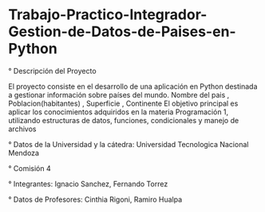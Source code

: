 # Trabajo-Practico-Integrador-Gestion-de-Datos-de-Paises-en-Python

° Descripción del Proyecto

El proyecto consiste en el desarrollo de una aplicación en Python destinada a gestionar información sobre países del mundo.
Nombre del pais , Poblacion(habitantes) , Superficie , Continente
El objetivo principal es aplicar los conocimientos adquiridos en la materia Programación 1, utilizando estructuras de datos, funciones, condicionales y manejo de archivos

° Datos de la Universidad y la cátedra: Universidad Tecnologica Nacional Mendoza

° Comisión 4 

° Integrantes: Ignacio Sanchez, Fernando Torrez

° Datos de Profesores: Cinthia Rigoni, Ramiro Hualpa
